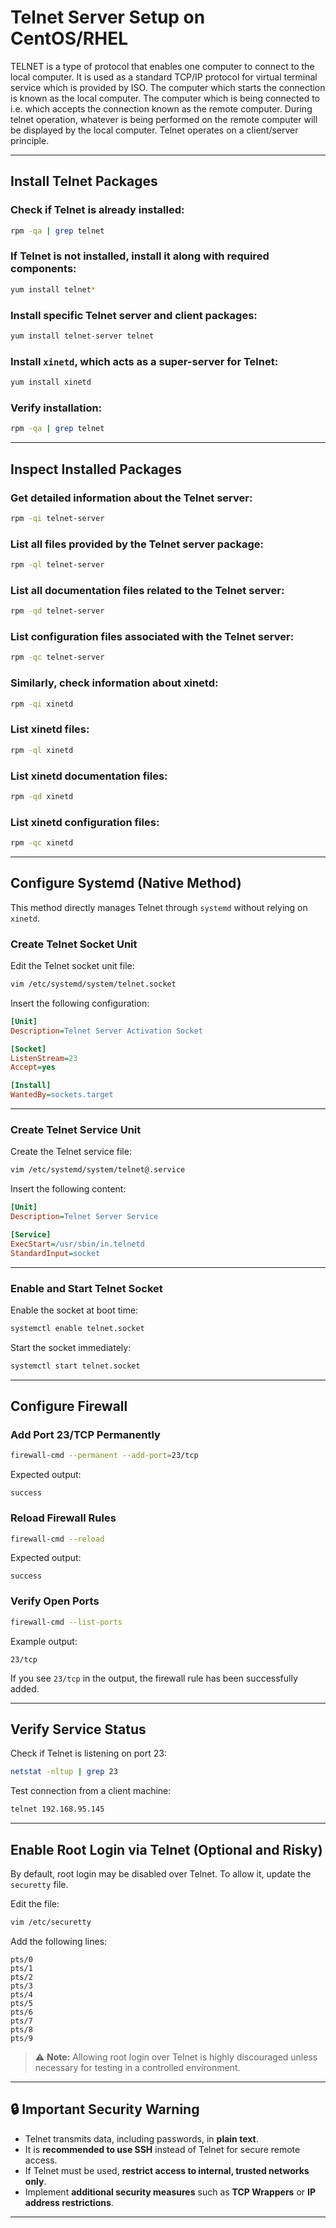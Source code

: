 
# Telnet Server Setup on CentOS/RHEL

TELNET is a type of protocol that enables one computer to connect to the local computer. It is used as a standard TCP/IP protocol for virtual terminal service which is provided by ISO. The computer which starts the connection is known as the local computer. The computer which is being connected to i.e. which accepts the connection known as the remote computer. During telnet operation, whatever is being performed on the remote computer will be displayed by the local computer. Telnet operates on a client/server principle.

---

## Install Telnet Packages

### Check if Telnet is already installed:
```bash
rpm -qa | grep telnet
```

### If Telnet is not installed, install it along with required components:
```bash
yum install telnet*
```

### Install specific Telnet server and client packages:
```bash
yum install telnet-server telnet
```

### Install `xinetd`, which acts as a super-server for Telnet:
```bash
yum install xinetd
```

### Verify installation:
```bash
rpm -qa | grep telnet
```

---

## Inspect Installed Packages

### Get detailed information about the Telnet server:
```bash
rpm -qi telnet-server
```

### List all files provided by the Telnet server package:
```bash
rpm -ql telnet-server
```

### List all documentation files related to the Telnet server:
```bash
rpm -qd telnet-server
```

### List configuration files associated with the Telnet server:
```bash
rpm -qc telnet-server
```

### Similarly, check information about xinetd:
```bash
rpm -qi xinetd
```

### List xinetd files:
```bash
rpm -ql xinetd
```

### List xinetd documentation files:
```bash
rpm -qd xinetd
```

### List xinetd configuration files:
```bash
rpm -qc xinetd
```

---

## Configure Systemd (Native Method)

This method directly manages Telnet through `systemd` without relying on `xinetd`.

### Create Telnet Socket Unit

Edit the Telnet socket unit file:
```bash
vim /etc/systemd/system/telnet.socket
```

Insert the following configuration:
```ini
[Unit]
Description=Telnet Server Activation Socket

[Socket]
ListenStream=23
Accept=yes

[Install]
WantedBy=sockets.target
```

---

### Create Telnet Service Unit

Create the Telnet service file:
```bash
vim /etc/systemd/system/telnet@.service
```

Insert the following content:
```ini
[Unit]
Description=Telnet Server Service

[Service]
ExecStart=/usr/sbin/in.telnetd
StandardInput=socket
```

---

### Enable and Start Telnet Socket

Enable the socket at boot time:
```bash
systemctl enable telnet.socket
```

Start the socket immediately:
```bash
systemctl start telnet.socket
```

---

## Configure Firewall

### Add Port 23/TCP Permanently
```bash
firewall-cmd --permanent --add-port=23/tcp
```
Expected output:
```
success
```

### Reload Firewall Rules
```bash
firewall-cmd --reload
```
Expected output:
```
success
```

### Verify Open Ports
```bash
firewall-cmd --list-ports
```
Example output:
```
23/tcp
```
If you see `23/tcp` in the output, the firewall rule has been successfully added.

---

## Verify Service Status

Check if Telnet is listening on port 23:
```bash
netstat -nltup | grep 23
```

Test connection from a client machine:
```bash
telnet 192.168.95.145
```

---

## Enable Root Login via Telnet (Optional and Risky)

By default, root login may be disabled over Telnet. To allow it, update the `securetty` file.

Edit the file:
```bash
vim /etc/securetty
```

Add the following lines:
```
pts/0
pts/1
pts/2
pts/3
pts/4
pts/5
pts/6
pts/7
pts/8
pts/9
```

> ⚠️ **Note:** Allowing root login over Telnet is highly discouraged unless necessary for testing in a controlled environment.

---

## 🔒 Important Security Warning

- Telnet transmits data, including passwords, in **plain text**.
- It is **recommended to use SSH** instead of Telnet for secure remote access.
- If Telnet must be used, **restrict access to internal, trusted networks only**.
- Implement **additional security measures** such as **TCP Wrappers** or **IP address restrictions**.

---
